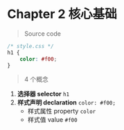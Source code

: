 # Chapter 2 核心基础

> Source code

```css
/* style.css */
h1 {
    color: #f00;
}
```

> 4 个概念

1. **选择器 selector** `h1`
2. **样式声明 declaration** `color: #f00;`
      - 样式属性 property `color`
      - 样式值 value `#f00`